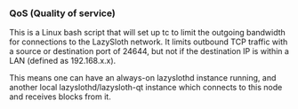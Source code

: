 ### QoS (Quality of service) ###

This is a Linux bash script that will set up tc to limit the outgoing bandwidth for connections to the LazySloth network. It limits outbound TCP traffic with a source or destination port of 24644, but not if the destination IP is within a LAN (defined as 192.168.x.x).

This means one can have an always-on lazyslothd instance running, and another local lazyslothd/lazysloth-qt instance which connects to this node and receives blocks from it.
